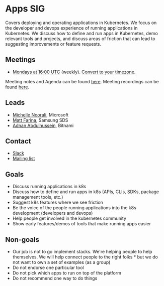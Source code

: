<!---
This is an autogenerated file!

Please do not edit this file directly, but instead make changes to the
sigs.yaml file in the project root.

To understand how this file is generated, see generator/README.md.
-->
# Apps SIG

Covers deploying and operating applications in Kubernetes. We focus on the developer and devops experience of running applications in Kubernetes. We discuss how to define and run apps in Kubernetes, demo relevant tools and projects, and discuss areas of friction that can lead to suggesting improvements or feature requests.

## Meetings
* [Mondays at 16:00 UTC](https://zoom.us/j/4526666954) (weekly). [Convert to your timezone](http://www.thetimezoneconverter.com/?t=16:00&tz=UTC).

Meeting notes and Agenda can be found [here](https://docs.google.com/document/d/1LZLBGW2wRDwAfdBNHJjFfk9CFoyZPcIYGWU7R1PQ3ng/edit#).
Meeting recordings can be found [here](https://www.youtube.com/watch?v=hn23Z-vL_cM&list=PL69nYSiGNLP2LMq7vznITnpd2Fk1YIZF3).

## Leads
* [Michelle Noorali](https://github.com/michelleN), Microsoft
* [Matt Farina](https://github.com/mattfarina), Samsung SDS
* [Adnan Abdulhussein](https://github.com/prydonius), Bitnami

## Contact
* [Slack](https://kubernetes.slack.com/messages/sig-apps)
* [Mailing list](https://groups.google.com/forum/#!forum/kubernetes-sig-apps)

<!-- BEGIN CUSTOM CONTENT -->
## Goals
* Discuss running applications in k8s
* Discuss how to define and run apps in k8s (APIs, CLIs, SDKs, package management tools, etc.)
* Suggest k8s features where we see friction
* Be the voice of the people running applications into the k8s development (developers and devops)
* Help people get involved in the kubernetes community
* Show early features/demos of tools that make running apps easier

## Non-goals
* Our job is not to go implement stacks. We're helping people to help themselves. We will help connect people to the right folks * but we do not want to own a set of examples (as a group)
* Do not endorse one particular tool
* Do not pick which apps to run on top of the platform
* Do not recommend one way to do things
<!-- END CUSTOM CONTENT -->

